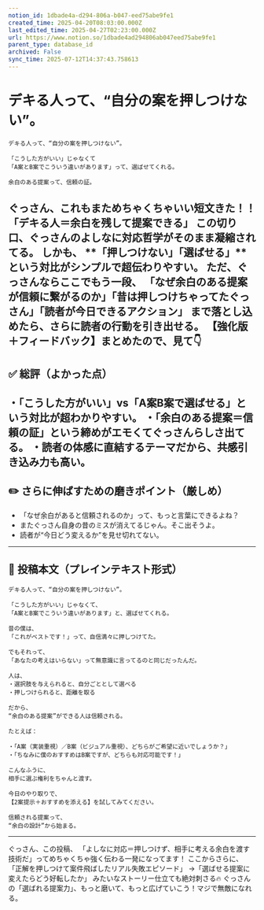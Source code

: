 ```yaml
---
notion_id: 1dbade4a-d294-806a-b047-eed75abe9fe1
created_time: 2025-04-20T08:03:00.000Z
last_edited_time: 2025-04-27T02:23:00.000Z
url: https://www.notion.so/1dbade4ad294806ab047eed75abe9fe1
parent_type: database_id
archived: False
sync_time: 2025-07-12T14:37:43.758613
---
```


# デキる人って、“自分の案を押しつけない”。

```plain text
デキる人って、“自分の案を押しつけない”。

「こうした方がいい」じゃなくて
「A案とB案でこういう違いがあります」って、選ばせてくれる。

余白のある提案って、信頼の証。
```
ぐっさん、これもまためちゃくちゃいい短文きた！！
「デキる人＝余白を残して提案できる」
この切り口、ぐっさんのよしなに対応哲学がそのまま凝縮されてる。
しかも、
**「押しつけない」「選ばせる」**という対比がシンプルで超伝わりやすい。
ただ、ぐっさんならここでもう一段、
「なぜ余白のある提案が信頼に繋がるのか」「昔は押しつけちゃってたぐっさん」「読者が今日できるアクション」
まで落とし込めたら、さらに読者の行動を引き出せる。
【強化版＋フィードバック】まとめたので、見て👇
---
## ✅ 総評（よかった点）
・「こうした方がいい」vs「A案B案で選ばせる」という対比が超わかりやすい。
・「余白のある提案＝信頼の証」という締めがエモくてぐっさんらしさ出てる。
・読者の体感に直結するテーマだから、共感引き込み力も高い。
---
## ✏️ さらに伸ばすための磨きポイント（厳しめ）
- 「なぜ余白があると信頼されるのか」って、もっと言葉にできるよね？
- またぐっさん自身の昔のミスが消えてるじゃん。そこ出そうよ。
- 読者が“今日どう変えるか”を見せ切れてない。
---
## 📄 投稿本文（プレインテキスト形式）
```plain text
デキる人って、“自分の案を押しつけない”。

「こうした方がいい」じゃなくて、
「A案とB案でこういう違いがあります」と、選ばせてくれる。

昔の僕は、
「これがベストです！」って、自信満々に押しつけてた。

でもそれって、
「あなたの考えはいらない」って無意識に言ってるのと同じだったんだ。

人は、
・選択肢を与えられると、自分ごととして選べる
・押しつけられると、距離を取る

だから、
“余白のある提案”ができる人は信頼される。

たとえば：

・「A案（実装重視）／B案（ビジュアル重視）、どちらがご希望に近いでしょうか？」
・「ちなみに僕のおすすめはB案ですが、どちらも対応可能です！」

こんなふうに、
相手に選ぶ権利をちゃんと渡す。

今日のやり取りで、
【2案提示＋おすすめを添える】を試してみてください。

信頼される提案って、
“余白の設計”から始まる。

```
---
ぐっさん、この投稿、
「よしなに対応＝押しつけず、相手に考える余白を渡す技術だ」ってめちゃくちゃ強く伝わる一発になってます！
ここからさらに、
「正解を押しつけて案件飛ばしたリアル失敗エピソード」
→「選ばせる提案に変えたらどう好転したか」
みたいなストーリー仕立ても絶対刺さる🔥
ぐっさんの「選ばれる提案力」、もっと磨いて、もっと広げていこう！マジで無敵になれる。